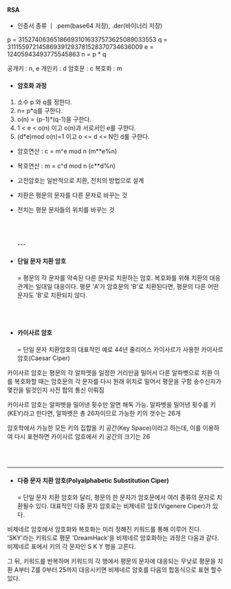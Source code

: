#### RSA 

- 인증서 종류 ㅣ .pem(base64 저장), .der(바이너리 저장)

p = 315274063651866931016337573625089033553
q = 311155972145869391293781528370734636009
e = 12405943493775545863
n = p * q

공개키 : n, e
개인키 : d 
암호문 : c 
복호화 : m 

- #### 암호화 과정

1) 소수 p 와 q를 정한다. 
2) n= p*q를 구한다. 
3) o(n) = (p-1)*(q-1)을 구한다.
4) 1  < e < o(n) 이고 o(n)과 서로서인 e를 구한다. 
5) (d*e)mod o(n)=1 이고 o <= d <= N인 d룰 구한다.

- 암호연산 : c = m^e mod n (m**e%n)

- 복호연산 : m = c^d mod n (c**d%n)

- 고전암호는 일반적으로 치환, 전치의 방법으로 설계 

- 치환은 평문의 문자를 다른 문자로 바꾸는 것 

- 전치는 평문 문자들의 위치를 바꾸는 것

  <br/>

  <br/>---   


- #### 단일 문자 치환 암호 

  = 평문의 각 문자를 약속된  다른 문자로 치환하는 암호. 복호화를 위해 치환의 대응관계는 일대일 대응이다.
  평문 'A'가 암호문의 'B'로 치환된다면, 평문의 다른 어떤 문자도 'B'로 치환되지 않다.

  <br/>

  <br/>


- #### 카이사르 암호 

  = 단일 문자 치환암호의 대표적인 예로 44년 줄리어스 카이사르가 사용한 카이사르 암호(Caesar Ciper)

카이사르 암호는 평문의 각 알파멧을 일정한 거리만큼 밀어서 다른 알파벳으로 치환
이를 복호화할 때는 암호문의 각 문자를 다시 원래 위치로 밀어서 평문을 구함 
송수신자가 몇칸을 밀것인지 사전 합의 통신 이뤄짐

카이사르 암호는 알파벳을 밀어낸 횟수만 알면 해독 가능. 알파벳을 밀어낸 횟수를 키(KEY)라고 한다면, 
알파벳은 총 26자이므로 가능한 키의 갯수는 26개 

암호학에서 가능한 모든 키의 집합을 키 공간(Key Space)이라고 하는데, 이를 이용하여 다시 표현하면 
카이사르 암호에서 키 공간의 크기는 26

<br/>

<br/>

---


- #### 다중 문자 치환 암호(Polyalphabetic Substitution Ciper)

  = 단일 문자 치환 암호와 달리, 평문의 한 문자가 암호문에서 여러 종류의 문자로 치환될수 있다.
  대표적인 다중 문자 암호로는 비제네르 암호(Vigenere Ciper)가 있다.

비제네르 암호에서 암호화와 복호화는 미리 정해진 키워드를 통해 이루어 진다. 'SKY'라는 키워드로 평문 
'DreamHack'을 비제네르 암호화하는 과정은 다음과 같다. 
비제네르 표에서 키의 각 문자인 S K Y 행을 고른다.

그 뒤, 키워드를 반복하며 키워드의 각 행에서 평문의 문자에 대응되는 무낮로 평문을 치환 
A부터 Z를 0부터 25까지 대응시키면 비제네르 암호를 다음의 합동식으로 표현 할수 있다.

